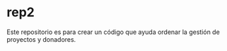 # rep2
Este repositorio es para crear un código que ayuda ordenar la gestión de proyectos y donadores. 
